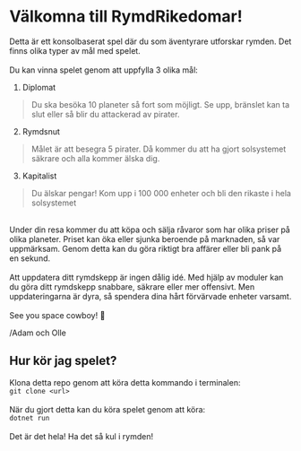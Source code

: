 # Välkomna till RymdRikedomar!

Detta är ett konsolbaserat spel där du som äventyrare utforskar rymden. Det finns olika typer av mål med spelet. \
\
Du kan vinna spelet genom att uppfylla 3 olika mål: 
1. Diplomat
>Du ska besöka 10 planeter så fort som möjligt. Se upp, bränslet kan ta slut eller så blir du attackerad av pirater.
2. Rymdsnut
>Målet är att besegra 5 pirater. Då kommer du att ha gjort solsystemet säkrare och alla kommer älska dig. 
3. Kapitalist
>Du älskar pengar! Kom upp i 100 000 enheter och bli den rikaste i hela solsystemet

\
Under din resa kommer du att köpa och sälja råvaror som har olika priser på olika planeter. Priset kan öka eller sjunka beroende på marknaden, så var uppmärksam. Genom detta kan du göra riktigt bra affärer eller bli pank på en sekund. \
\
Att uppdatera ditt rymdskepp är ingen dålig idé. Med hjälp av moduler kan du göra ditt rymdskepp snabbare, säkrare eller mer offensivt. Men uppdateringarna är dyra, så spendera dina hårt förvärvade enheter varsamt. \
\
See you space cowboy! 🚀 

/Adam och Olle

## Hur kör jag spelet?
Klona detta repo genom att köra detta kommando i terminalen: \
`git clone <url> `
\
\
När du gjort detta kan du köra spelet genom att köra: \
`dotnet run` \
\
Det är det hela! Ha det så kul i rymden!
